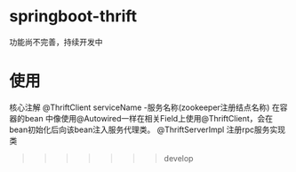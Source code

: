# springboot-thrift
功能尚不完善，持续开发中
# 使用
核心注解
@ThriftClient
    serviceName -服务名称(zookeeper注册结点名称)
    在容器的bean 中像使用@Autowired一样在相关Field上使用@ThriftClient，会在bean初始化后向该bean注入服务代理类。
@ThriftServerImpl
    注册rpc服务实现类


>>>>>>> develop
